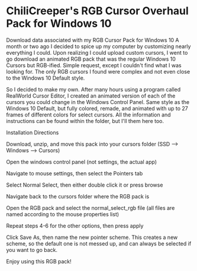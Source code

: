 # ChiliCreeper's RGB Cursor Overhaul Pack for Windows 10

Download data associated with my RGB Cursor Pack for Windows 10
A month or two ago I decided to spice up my computer by customizing nearly everything I could. Upon realizing I could upload custom cursors, I went to go download an animated RGB pack that was the regular Windows 10 Cursors but RGB-ified. Simple request, except I couldn't find what I was looking for. The only RGB cursors I found were complex and not even close to the Windows 10 Default style.

So I decided to make my own. After many hours using a program called RealWorld Cursor Editor, I created an animated version of each of the cursors you could change in the Windows Control Panel. Same style as the Windows 10 Default, but fully colored, remade, and animated with up to 27 frames of different colors for select cursors. All the information and instructions can be found within the folder, but I'll them here too.

Installation Directions

Download, unzip, and move this pack into your cursors folder (SSD --> Windows --> Cursors)

Open the windows control panel (not settings, the actual app)

Navigate to mouse settings, then select the Pointers tab

Select Normal Select, then either double click it or press browse

Navigate back to the cursors folder where the RGB pack is

Open the RGB pack and select the normal_select_rgb file (all files are named according to the mouse properties list)

Repeat steps 4-6 for the other options, then press apply

Click Save As, then name the new pointer scheme. This creates a new scheme, so the default one is not messed up, and can always be selected if you want to go back.

Enjoy using this RGB pack!
